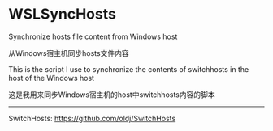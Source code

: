 # WSLSyncHosts

Synchronize hosts file content from Windows host

从Windows宿主机同步hosts文件内容


This is the script I use to synchronize the contents of switchhosts in the host of the Windows host

这是我用来同步Windows宿主机的host中switchhosts内容的脚本




---

SwitchHosts: https://github.com/oldj/SwitchHosts

